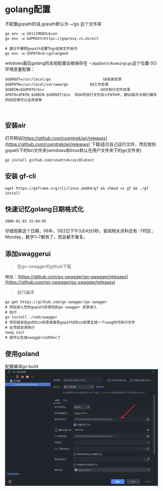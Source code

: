 
# golang配置

不配置gopath的话,gopath默认为   ~/go   这个文件夹

```shell
go env -w GO111MODULE=on
go env -w GOPROXY=https://goproxy.cn,direct

# 建议不要把gopath设置为go安装文件夹内
go env -w GOPATH=d:\golangmod
```

windows最后golang的全局配置会被保存在   `~\AppData\Roaming\go`这个位置
GO环境变量配置：

```shell
$GOROOT=/usr/local/go                        GO安装目录
$GOPATH=/usr/local/var/www/go          GO工作目录
$GOBIN=$GOPATH/bin                          GO可执行文件目录
$PATH=$PATH:$GOBIN:$GOROOT/bin  将GO可执行文件加入PATH中，使GO指令与我们编写的GO应用可以全局调用

```

​

## 安装air

打开网站[https://github.com/cosmtrek/air/releases](https://github.com/cosmtrek/air/releases)
下载i适合自己运行文件，然后放到 gopath下的bin文件夹(windows和linux默认在用户文件夹下的go文件夹)

```shell
go install github.com/cosmtrek/air@latest
```

## 安装 gf-cli

```shell
wget https://goframe.org/cli/linux_amd64/gf && chmod +x gf && ./gf install
```

## 快速记忆golang日期格式化

```shell
2006-01-02 15:04:05
```

仔细观察这个日期，06年，1月2日下午3点4分5秒，查阅相关资料还有 -7时区，Monday，数字1~7都有了，而且都不重复。

## 添加swaggerui

> 在go-swagger的github下载

地址：[https://github.com/go-swagger/go-swagger/releases](https://github.com/go-swagger/go-swagger/releases)

> 自行编译

```shell
go get https://github.com/go-swagger/go-swagger
# 然后进入您的gopath目录找到go-swagger 目录进入
# 执行
go install ./cmd/swagger
# 然后就会在go的bin目录或者其gopath的bin目录生成一个swag的可执行文件
# 在项目目录执行
swag init
# 就可以生成swaggerui的doc了
```

## 使用goland

配置编译go build
![go](./img/use-goland.png)
